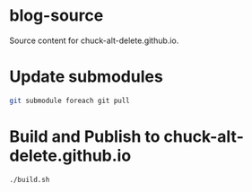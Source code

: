 # blog-source

Source content for chuck-alt-delete.github.io.

# Update submodules

```bash
git submodule foreach git pull
```

# Build and Publish to chuck-alt-delete.github.io

```
./build.sh
```